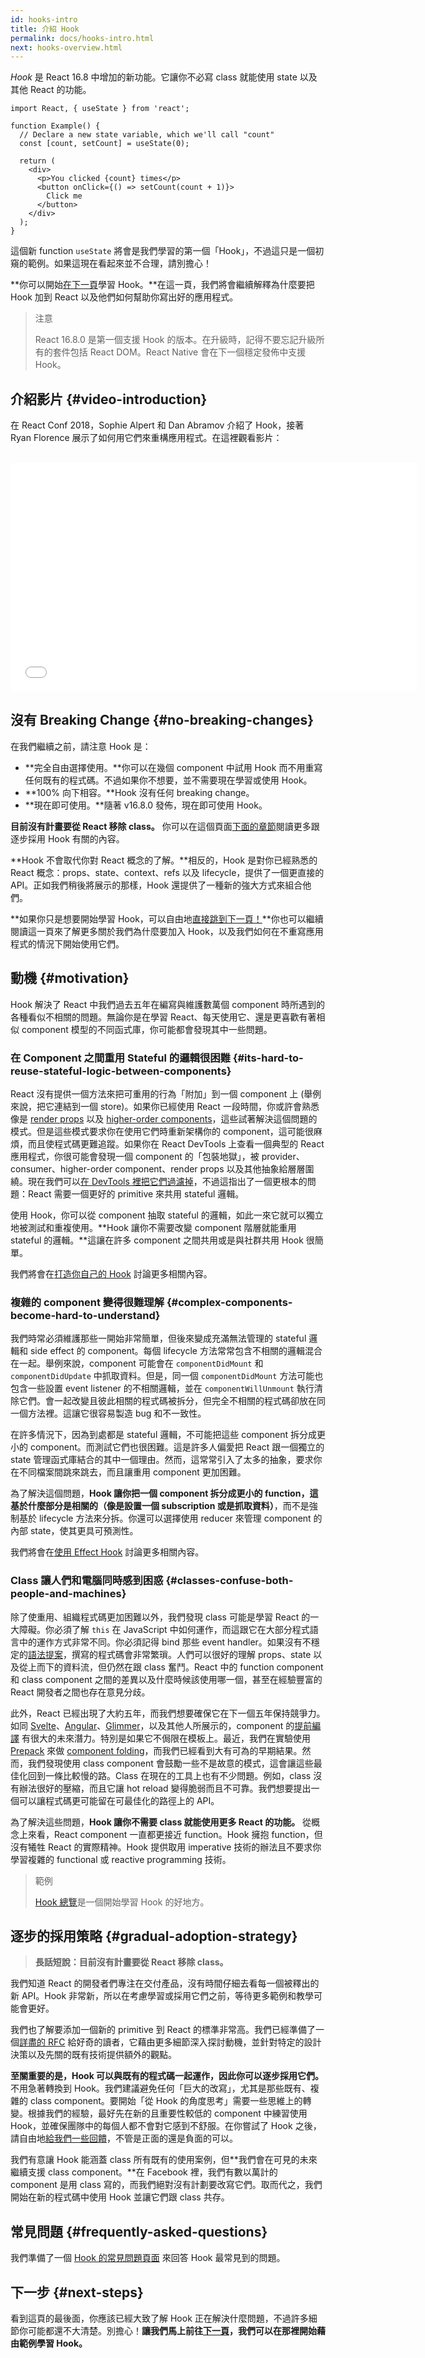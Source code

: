 ```yaml
---
id: hooks-intro
title: 介紹 Hook
permalink: docs/hooks-intro.html
next: hooks-overview.html
---
```


*Hook* 是 React 16.8 中增加的新功能。它讓你不必寫 class 就能使用 state 以及其他 React 的功能。

```js{4,5}
import React, { useState } from 'react';

function Example() {
  // Declare a new state variable, which we'll call "count"
  const [count, setCount] = useState(0);

  return (
    <div>
      <p>You clicked {count} times</p>
      <button onClick={() => setCount(count + 1)}>
        Click me
      </button>
    </div>
  );
}
```

這個新 function `useState` 將會是我們學習的第一個「Hook」，不過這只是一個初窺的範例。如果這現在看起來並不合理，請別擔心！

**你可以開始[在下一頁](/docs/hooks-overview.html)學習 Hook。**在這一頁，我們將會繼續解釋為什麼要把 Hook 加到 React 以及他們如何幫助你寫出好的應用程式。

>注意
>
>React 16.8.0 是第一個支援 Hook 的版本。在升級時，記得不要忘記升級所有的套件包括 React DOM。React Native 會在下一個穩定發佈中支援 Hook。

## 介紹影片 {#video-introduction}

在 React Conf 2018，Sophie Alpert 和 Dan Abramov 介紹了 Hook，接著 Ryan Florence 展示了如何用它們來重構應用程式。在這裡觀看影片：

<br>

<iframe width="650" height="366" src="//www.youtube.com/embed/dpw9EHDh2bM" frameborder="0" allowfullscreen></iframe>

## 沒有 Breaking Change {#no-breaking-changes}

在我們繼續之前，請注意 Hook 是：

* **完全自由選擇使用。**你可以在幾個 component 中試用 Hook 而不用重寫任何既有的程式碼。不過如果你不想要，並不需要現在學習或使用 Hook。
* **100% 向下相容。**Hook 沒有任何 breaking change。
* **現在即可使用。**隨著 v16.8.0 發佈，現在即可使用 Hook。

**目前沒有計畫要從 React 移除 class。** 你可以在這個頁面[下面的章節](#gradual-adoption-strategy)閱讀更多跟逐步採用 Hook 有關的內容。

**Hook 不會取代你對 React 概念的了解。**相反的，Hook 是對你已經熟悉的 React 概念：props、state、context、refs 以及 lifecycle，提供了一個更直接的 API。正如我們稍後將展示的那樣，Hook 還提供了一種新的強大方式來組合他們。

**如果你只是想要開始學習 Hook，可以自由地[直接跳到下一頁！](/docs/hooks-overview.html)**你也可以繼續閱讀這一頁來了解更多關於我們為什麼要加入 Hook，以及我們如何在不重寫應用程式的情況下開始使用它們。

## 動機 {#motivation}

Hook 解決了 React 中我們過去五年在編寫與維護數萬個 component 時所遇到的各種看似不相關的問題。無論你是在學習 React、每天使用它、還是更喜歡有著相似 component 模型的不同函式庫，你可能都會發現其中一些問題。

### 在 Component 之間重用 Stateful 的邏輯很困難 {#its-hard-to-reuse-stateful-logic-between-components}

React 沒有提供一個方法來把可重用的行為「附加」到一個 component 上 (舉例來說，把它連結到一個 store)。如果你已經使用 React 一段時間，你或許會熟悉像是 [render props](/docs/render-props.html) 以及 [higher-order components](/docs/higher-order-components.html)，這些試著解決這個問題的模式。但是這些模式要求你在使用它們時重新架構你的 component，這可能很麻煩，而且使程式碼更難追蹤。如果你在 React DevTools 上查看一個典型的 React 應用程式，你很可能會發現一個 component 的「包裝地獄」，被 provider、consumer、higher-order component、render props 以及其他抽象給層層圍繞。現在我們可以[在 DevTools 裡把它們過濾掉](https://github.com/facebook/react-devtools/pull/503)，不過這指出了一個更根本的問題：React 需要一個更好的 primitive 來共用 stateful 邏輯。

使用 Hook，你可以從 component 抽取 stateful 的邏輯，如此一來它就可以獨立地被測試和重複使用。**Hook 讓你不需要改變 component 階層就能重用 stateful 的邏輯。**這讓在許多 component 之間共用或是與社群共用 Hook 很簡單。

我們將會在[打造你自己的 Hook](/docs/hooks-custom.html) 討論更多相關內容。

### 複雜的 component 變得很難理解 {#complex-components-become-hard-to-understand}

我們時常必須維護那些一開始非常簡單，但後來變成充滿無法管理的 stateful 邏輯和 side effect 的 component。每個 lifecycle 方法常常包含不相關的邏輯混合在一起。舉例來說，component 可能會在 `componentDidMount` 和 `componentDidUpdate` 中抓取資料。但是，同一個 `componentDidMount` 方法可能也包含一些設置 event listener 的不相關邏輯，並在 `componentWillUnmount` 執行清除它們。會一起改變且彼此相關的程式碼被拆分，但完全不相關的程式碼卻放在同一個方法裡。這讓它很容易製造 bug 和不一致性。

在許多情況下，因為到處都是 stateful 邏輯，不可能把這些 component 拆分成更小的 component。而測試它們也很困難。這是許多人偏愛把 React 跟一個獨立的 state 管理函式庫結合的其中一個理由。然而，這常常引入了太多的抽象，要求你在不同檔案間跳來跳去，而且讓重用 component 更加困難。

為了解決這個問題，**Hook 讓你把一個 component 拆分成更小的 function，這基於什麼部分是相關的（像是設置一個 subscription 或是抓取資料）**，而不是強制基於 lifecycle 方法來分拆。你還可以選擇使用 reducer 來管理 component 的內部 state，使其更具可預測性。

我們將會在[使用 Effect Hook](/docs/hooks-effect.html#tip-use-multiple-effects-to-separate-concerns) 討論更多相關內容。

### Class 讓人們和電腦同時感到困惑 {#classes-confuse-both-people-and-machines}

除了使重用、組織程式碼更加困難以外，我們發現 class 可能是學習 React 的一大障礙。你必須了解 `this` 在 JavaScript 中如何運作，而這跟它在大部分程式語言中的運作方式非常不同。你必須記得 bind 那些 event handler。如果沒有不穩定的[語法提案](https://babeljs.io/docs/en/babel-plugin-transform-class-properties/)，撰寫的程式碼會非常繁瑣。人們可以很好的理解 props、state 以及從上而下的資料流，但仍然在跟 class 奮鬥。React 中的 function component 和 class component 之間的差異以及什麼時候該使用哪一個，甚至在經驗豐富的 React 開發者之間也存在意見分歧。

此外，React 已經出現了大約五年，而我們想要確保它在下一個五年保持競爭力。如同 [Svelte](https://svelte.technology/)、[Angular](https://angular.io/)、[Glimmer](https://glimmerjs.com/)，以及其他人所展示的，component 的[提前編譯](https://en.wikipedia.org/wiki/Ahead-of-time_compilation) 有很大的未來潛力。特別是如果它不侷限在模板上。最近，我們在實驗使用 [Prepack](https://prepack.io/) 來做 [component folding](https://github.com/facebook/react/issues/7323)，而我們已經看到大有可為的早期結果。然而，我們發現使用 class component 會鼓勵一些不是故意的模式，這會讓這些最佳化回到一條比較慢的路。Class 在現在的工具上也有不少問題。例如，class 沒有辦法很好的壓縮，而且它讓 hot reload 變得脆弱而且不可靠。我們想要提出一個可以讓程式碼更可能留在可最佳化的路徑上的 API。

為了解決這些問題，**Hook 讓你不需要 class 就能使用更多 React 的功能。** 從概念上來看，React component 一直都更接近 function。Hook 擁抱 function，但沒有犧牲 React 的實際精神。Hook 提供取用 imperative 技術的辦法且不要求你學習複雜的 functional 或 reactive programming 技術。

>範例
>
>[Hook 總覽](/docs/hooks-overview.html)是一個開始學習 Hook 的好地方。

## 逐步的採用策略 {#gradual-adoption-strategy}

>**長話短說：目前沒有計畫要從 React 移除 class。**

我們知道 React 的開發者們專注在交付產品，沒有時間仔細去看每一個被釋出的新 API。Hook 非常新，所以在考慮學習或採用它們之前，等待更多範例和教學可能會更好。

我們也了解要添加一個新的 primitive 到 React 的標準非常高。我們已經準備了一個[詳盡的 RFC](https://github.com/reactjs/rfcs/pull/68) 給好奇的讀者，它藉由更多細節深入探討動機，並針對特定的設計決策以及先關的既有技術提供額外的觀點。

**至關重要的是，Hook 可以與既有的程式碼一起運作，因此你可以逐步採用它們。** 不用急著轉換到 Hook。我們建議避免任何「巨大的改寫」，尤其是那些既有、複雜的 class component。要開始「從 Hook 的角度思考」需要一些思維上的轉變。根據我們的經驗，最好先在新的且重要性較低的 component 中練習使用 Hook，並確保團隊中的每個人都不會對它感到不舒服。在你嘗試了 Hook 之後，請自由地[給我們一些回饋](https://github.com/facebook/react/issues/new)，不管是正面的還是負面的可以。

我們有意讓 Hook 能涵蓋 class 所有既有的使用案例，但**我們會在可見的未來繼續支援 class component。**在 Facebook 裡，我們有數以萬計的 component 是用 class 寫的，而我們絕對沒有計劃要改寫它們。取而代之，我們開始在新的程式碼中使用 Hook 並讓它們跟 class 共存。

## 常見問題 {#frequently-asked-questions}

我們準備了一個 [Hook 的常見問題頁面](/docs/hooks-faq.html) 來回答 Hook 最常見到的問題。

## 下一步 {#next-steps}

看到這頁的最後面，你應該已經大致了解 Hook 正在解決什麼問題，不過許多細節你可能都還不大清楚。別擔心！**讓我們馬上前往[下一頁](/docs/hooks-overview.html)，我們可以在那裡開始藉由範例學習 Hook。**
